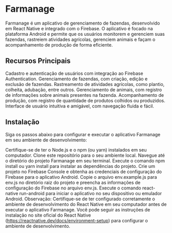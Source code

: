 # Farmanage
Farmanage é um aplicativo de gerenciamento de fazendas, desenvolvido em React Native e integrado com o Firebase. O aplicativo é focado na plataforma Android e permite que os usuários monitorem e gerenciem suas fazendas, rastreiem atividades agrícolas, gerenciem animais e façam o acompanhamento de produção de forma eficiente.

## Recursos Principais
Cadastro e autenticação de usuários com integração ao Firebase Authentication.
Gerenciamento de fazendas, com criação, edição e exclusão de fazendas.
Rastreamento de atividades agrícolas, como plantio, colheita, adubação, entre outros.
Gerenciamento de animais, com registro de informações sobre animais presentes na fazenda.
Acompanhamento de produção, com registro de quantidade de produtos colhidos ou produzidos.
Interface de usuário intuitiva e amigável, com navegação fluida e fácil.
## Instalação
Siga os passos abaixo para configurar e executar o aplicativo Farmanage em seu ambiente de desenvolvimento:

Certifique-se de ter o Node.js e o npm (ou yarn) instalados em seu computador.
Clone este repositório para o seu ambiente local.
Navegue até o diretório do projeto Farmanage em seu terminal.
Execute o comando npm install ou yarn install para instalar as dependências do projeto.
Crie um projeto no Firebase Console e obtenha as credenciais de configuração do Firebase para o aplicativo Android.
Copie o arquivo env.example.js para env.js no diretório raiz do projeto e preencha as informações de configuração do Firebase no arquivo env.js.
Execute o comando react-native run-android para iniciar o aplicativo no seu dispositivo ou emulador Android.
Observação: Certifique-se de ter configurado corretamente o ambiente de desenvolvimento do React Native em seu computador antes de executar o aplicativo Farmanage. Você pode seguir as instruções de instalação no site oficial do React Native (https://reactnative.dev/docs/environment-setup) para configurar o ambiente de desenvolvimento.
